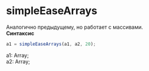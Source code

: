 # simpleEaseArrays

Аналогично предыдущему, но работает с массивами.  
**Синтаксис**  
```javaScript
a1 = simpleEaseArrays(a1, a2, 20);
```
a1: Array;  
a2: Array;  